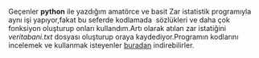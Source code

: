<html><body><p>Geçenler <strong>python</strong> ile yazdığım amatörce ve basit Zar istatistik programıyla aynı işi yapıyor,fakat bu seferde kodlamada  sözlükleri ve daha çok fonksiyon oluşturup onları kullandım.Artı olarak atılan zar istatiğini <em>veritabani.txt</em> dosyası oluşturup oraya kaydediyor.Programın kodlarını incelemek ve kullanmak isteyenler <a href="http://linux.piesso.com/programs/zar_test.py">buradan</a> indirebilirler.</p></body></html>